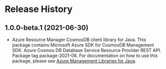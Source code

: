 # Release History

## 1.0.0-beta.1 (2021-06-30)

- Azure Resource Manager CosmosDB client library for Java. This package contains Microsoft Azure SDK for CosmosDB Management SDK. Azure Cosmos DB Database Service Resource Provider REST API. Package tag package-2021-06. For documentation on how to use this package, please see [Azure Management Libraries for Java](https://aka.ms/azsdk/java/mgmt).
